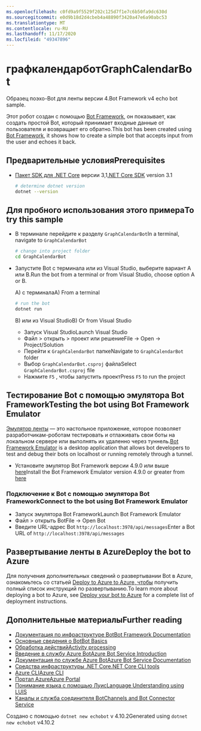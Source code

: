 ```yaml
---
ms.openlocfilehash: c0fd9a9f5529f202c125d7f1e7c6b50fa9dc630d
ms.sourcegitcommit: e0d9b18d2d4cbeb4a48890f3420a47e6a90abc53
ms.translationtype: MT
ms.contentlocale: ru-RU
ms.lasthandoff: 11/17/2020
ms.locfileid: "49347896"
---
```

# <a name="graphcalendarbot"></a><span data-ttu-id="7c0a9-101">графкалендарбот</span><span class="sxs-lookup"><span data-stu-id="7c0a9-101">GraphCalendarBot</span></span>

<span data-ttu-id="7c0a9-102">Образец поэхо-Bot для ленты версии 4.</span><span class="sxs-lookup"><span data-stu-id="7c0a9-102">Bot Framework v4 echo bot sample.</span></span>

<span data-ttu-id="7c0a9-103">Этот робот создан с помощью [Bot Framework](https://dev.botframework.com), он показывает, как создать простой Bot, который принимает входные данные от пользователя и возвращает его обратно.</span><span class="sxs-lookup"><span data-stu-id="7c0a9-103">This bot has been created using [Bot Framework](https://dev.botframework.com), it shows how to create a simple bot that accepts input from the user and echoes it back.</span></span>

## <a name="prerequisites"></a><span data-ttu-id="7c0a9-104">Предварительные условия</span><span class="sxs-lookup"><span data-stu-id="7c0a9-104">Prerequisites</span></span>

- <span data-ttu-id="7c0a9-105">[Пакет SDK для .NET Core](https://dotnet.microsoft.com/download) версии 3,1</span><span class="sxs-lookup"><span data-stu-id="7c0a9-105">[.NET Core SDK](https://dotnet.microsoft.com/download) version 3.1</span></span>

  ```bash
  # determine dotnet version
  dotnet --version
  ```

## <a name="to-try-this-sample"></a><span data-ttu-id="7c0a9-106">Для пробного использования этого примера</span><span class="sxs-lookup"><span data-stu-id="7c0a9-106">To try this sample</span></span>

- <span data-ttu-id="7c0a9-107">В терминале перейдите к разделу `GraphCalendarBot`</span><span class="sxs-lookup"><span data-stu-id="7c0a9-107">In a terminal, navigate to `GraphCalendarBot`</span></span>

    ```bash
    # change into project folder
    cd GraphCalendarBot
    ```

- <span data-ttu-id="7c0a9-108">Запустите Bot с терминала или из Visual Studio, выберите вариант A или B.</span><span class="sxs-lookup"><span data-stu-id="7c0a9-108">Run the bot from a terminal or from Visual Studio, choose option A or B.</span></span>

  <span data-ttu-id="7c0a9-109">A) с терминала</span><span class="sxs-lookup"><span data-stu-id="7c0a9-109">A) From a terminal</span></span>

  ```bash
  # run the bot
  dotnet run
  ```

  <span data-ttu-id="7c0a9-110">B) или из Visual Studio</span><span class="sxs-lookup"><span data-stu-id="7c0a9-110">B) Or from Visual Studio</span></span>

  - <span data-ttu-id="7c0a9-111">Запуск Visual Studio</span><span class="sxs-lookup"><span data-stu-id="7c0a9-111">Launch Visual Studio</span></span>
  - <span data-ttu-id="7c0a9-112">Файл > открыть > проект или решение</span><span class="sxs-lookup"><span data-stu-id="7c0a9-112">File -> Open -> Project/Solution</span></span>
  - <span data-ttu-id="7c0a9-113">Перейти к `GraphCalendarBot` папке</span><span class="sxs-lookup"><span data-stu-id="7c0a9-113">Navigate to `GraphCalendarBot` folder</span></span>
  - <span data-ttu-id="7c0a9-114">Выбор `GraphCalendarBot.csproj` файла</span><span class="sxs-lookup"><span data-stu-id="7c0a9-114">Select `GraphCalendarBot.csproj` file</span></span>
  - <span data-ttu-id="7c0a9-115">Нажмите `F5` , чтобы запустить проект</span><span class="sxs-lookup"><span data-stu-id="7c0a9-115">Press `F5` to run the project</span></span>

## <a name="testing-the-bot-using-bot-framework-emulator"></a><span data-ttu-id="7c0a9-116">Тестирование Bot с помощью эмулятора Bot Framework</span><span class="sxs-lookup"><span data-stu-id="7c0a9-116">Testing the bot using Bot Framework Emulator</span></span>

<span data-ttu-id="7c0a9-117">[Эмулятор ленты](https://github.com/microsoft/botframework-emulator) — это настольное приложение, которое позволяет разработчикам-роботам тестировать и отлаживать свои боты на локальном сервере или выполнять их удаленно через туннель.</span><span class="sxs-lookup"><span data-stu-id="7c0a9-117">[Bot Framework Emulator](https://github.com/microsoft/botframework-emulator) is a desktop application that allows bot developers to test and debug their bots on localhost or running remotely through a tunnel.</span></span>

- <span data-ttu-id="7c0a9-118">Установите эмулятор Bot Framework версии 4.9.0 или выше [here](https://github.com/Microsoft/BotFramework-Emulator/releases)</span><span class="sxs-lookup"><span data-stu-id="7c0a9-118">Install the Bot Framework Emulator version 4.9.0 or greater from [here](https://github.com/Microsoft/BotFramework-Emulator/releases)</span></span>

### <a name="connect-to-the-bot-using-bot-framework-emulator"></a><span data-ttu-id="7c0a9-119">Подключение к Bot с помощью эмулятора Bot Framework</span><span class="sxs-lookup"><span data-stu-id="7c0a9-119">Connect to the bot using Bot Framework Emulator</span></span>

- <span data-ttu-id="7c0a9-120">Запуск эмулятора Bot Framework</span><span class="sxs-lookup"><span data-stu-id="7c0a9-120">Launch Bot Framework Emulator</span></span>
- <span data-ttu-id="7c0a9-121">Файл > открыть Bot</span><span class="sxs-lookup"><span data-stu-id="7c0a9-121">File -> Open Bot</span></span>
- <span data-ttu-id="7c0a9-122">Введите URL-адрес Bot `http://localhost:3978/api/messages`</span><span class="sxs-lookup"><span data-stu-id="7c0a9-122">Enter a Bot URL of `http://localhost:3978/api/messages`</span></span>

## <a name="deploy-the-bot-to-azure"></a><span data-ttu-id="7c0a9-123">Развертывание ленты в Azure</span><span class="sxs-lookup"><span data-stu-id="7c0a9-123">Deploy the bot to Azure</span></span>

<span data-ttu-id="7c0a9-124">Для получения дополнительных сведений о развертывании Bot в Azure, ознакомьтесь со статьей [Deploy to Azure to Azure, чтобы](https://aka.ms/azuredeployment) получить полный список инструкций по развертыванию.</span><span class="sxs-lookup"><span data-stu-id="7c0a9-124">To learn more about deploying a bot to Azure, see [Deploy your bot to Azure](https://aka.ms/azuredeployment) for a complete list of deployment instructions.</span></span>

## <a name="further-reading"></a><span data-ttu-id="7c0a9-125">Дополнительные материалы</span><span class="sxs-lookup"><span data-stu-id="7c0a9-125">Further reading</span></span>

- [<span data-ttu-id="7c0a9-126">Документация по инфраструктуре Bot</span><span class="sxs-lookup"><span data-stu-id="7c0a9-126">Bot Framework Documentation</span></span>](https://docs.botframework.com)
- [<span data-ttu-id="7c0a9-127">Основные сведения о Bot</span><span class="sxs-lookup"><span data-stu-id="7c0a9-127">Bot Basics</span></span>](https://docs.microsoft.com/azure/bot-service/bot-builder-basics?view=azure-bot-service-4.0)
- [<span data-ttu-id="7c0a9-128">Обработка действий</span><span class="sxs-lookup"><span data-stu-id="7c0a9-128">Activity processing</span></span>](https://docs.microsoft.com/en-us/azure/bot-service/bot-builder-concept-activity-processing?view=azure-bot-service-4.0)
- [<span data-ttu-id="7c0a9-129">Введение в службу Azure Bot</span><span class="sxs-lookup"><span data-stu-id="7c0a9-129">Azure Bot Service Introduction</span></span>](https://docs.microsoft.com/azure/bot-service/bot-service-overview-introduction?view=azure-bot-service-4.0)
- [<span data-ttu-id="7c0a9-130">Документация по службе Azure Bot</span><span class="sxs-lookup"><span data-stu-id="7c0a9-130">Azure Bot Service Documentation</span></span>](https://docs.microsoft.com/azure/bot-service/?view=azure-bot-service-4.0)
- [<span data-ttu-id="7c0a9-131">Средства инфраструктуры .NET Core</span><span class="sxs-lookup"><span data-stu-id="7c0a9-131">.NET Core CLI tools</span></span>](https://docs.microsoft.com/en-us/dotnet/core/tools/?tabs=netcore2x)
- [<span data-ttu-id="7c0a9-132">Azure CLI</span><span class="sxs-lookup"><span data-stu-id="7c0a9-132">Azure CLI</span></span>](https://docs.microsoft.com/cli/azure/?view=azure-cli-latest)
- [<span data-ttu-id="7c0a9-133">Портал Azure</span><span class="sxs-lookup"><span data-stu-id="7c0a9-133">Azure Portal</span></span>](https://portal.azure.com)
- [<span data-ttu-id="7c0a9-134">Понимание языка с помощью Луис</span><span class="sxs-lookup"><span data-stu-id="7c0a9-134">Language Understanding using LUIS</span></span>](https://docs.microsoft.com/en-us/azure/cognitive-services/luis/)
- [<span data-ttu-id="7c0a9-135">Каналы и служба соединителя Bot</span><span class="sxs-lookup"><span data-stu-id="7c0a9-135">Channels and Bot Connector Service</span></span>](https://docs.microsoft.com/en-us/azure/bot-service/bot-concepts?view=azure-bot-service-4.0)

<span data-ttu-id="7c0a9-136">Создано с помощью `dotnet new echobot` v 4.10.2</span><span class="sxs-lookup"><span data-stu-id="7c0a9-136">Generated using `dotnet new echobot` v4.10.2</span></span>
